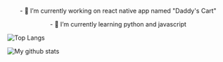 

<!--
**victorcharl/victorcharl** is a ✨ _special_ ✨ repository because its `README.md` (this file) appears on your GitHub profile.
-->


<p align="center">- 🔭 I’m currently working on react native app named "Daddy's Cart"
<p align="center">- 🌱 I’m currently learning python and javascript

![Top Langs](https://github-readme-stats.vercel.app/api/top-langs/?username=victorcharl&theme=radical&layout=compact)

![My github stats](https://github-readme-stats.vercel.app/api?username=victorcharl&count_private=true&show_icons=true&theme=radical&hide_rank=false)
